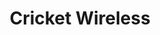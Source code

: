 ---
title: "Cricket Wireless"
url: /georgetown/cricket-wireless-leander-road/
shop: mobile phone
---